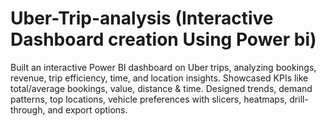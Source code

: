 # Uber-Trip-analysis (Interactive Dashboard creation Using Power bi)
Built an interactive Power BI dashboard on Uber trips, analyzing bookings, revenue, trip efficiency, time, and location insights. Showcased KPIs like total/average bookings, value, distance &amp; time. Designed trends, demand patterns, top locations, vehicle preferences with slicers, heatmaps, drill-through, and export options.

